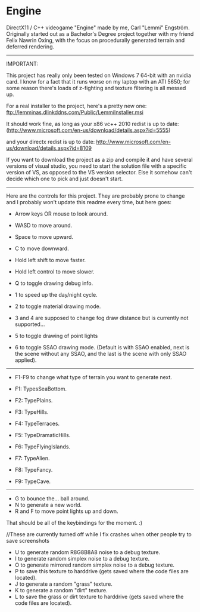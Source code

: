 Engine
======

DirectX11 / C++ videogame "Engine" made by me, Carl "Lemmi" Engström. Originally started out as a Bachelor's Degree project together with my friend Felix Nawrin Oxing, with the focus on procedurally generated terrain and deferred rendering.

***********************************
IMPORTANT:

This project has really only been tested on Windows 7 64-bit with an nvidia card. I know for a fact that it runs worse on my laptop with an ATI 5650; for some reason there's loads of z-fighting and texture filtering is all messed up.

For a real installer to the project, here's a pretty new one: ftp://lemminas.dlinkddns.com/Public/LemmiInstaller.msi

It should work fine, as long as your x86 vc++ 2010 redist is up to date: (http://www.microsoft.com/en-us/download/details.aspx?id=5555)

and your directx redist is up to date: http://www.microsoft.com/en-us/download/details.aspx?id=8109

If you want to download the project as a zip and compile it and have several versions of visual studio, you need to start the solution file with a specific version of VS, as opposed to the VS version selector. Else it somehow can't decide which one to pick and just doesn't start.

***********************************


Here are the controls for this project. They are probably prone to change and I probably won't update this readme every time, but here goes:

* Arrow keys OR mouse to look around.
* WASD to move around.
* Space to move upward.
* C to move downward.
* Hold left shift to move faster.
* Hold left control to move slower.

* Q to toggle drawing debug info.
* 1 to speed up the day/night cycle.
* 2 to toggle material drawing mode.
* 3 and 4 are supposed to change fog draw distance but is currently not supported...
* 5 to toggle drawing of point lights
* 6 to toggle SSAO drawing mode. (Default is with SSAO enabled, next is the scene without any SSAO, and the last is the scene with only SSAO applied).

***********************************
* F1-F9 to change what type of terrain you want to generate next.

* F1: TypesSeaBottom.
* F2: TypePlains.
* F3: TypeHills.
* F4: TypeTerraces.
* F5: TypeDramaticHills.
* F6: TypeFlyingIslands.
* F7: TypeAlien.
* F8: TypeFancy.
* F9: TypeCave.
***********************************

* G to bounce the... ball around.
* N to generate a new world.
* R and F to move point lights up and down.

That should be all of the keybindings for the moment. :)


//These are currently turned off while I fix crashes when other people try to save screenshots
* U to generate random R8G8B8A8 noise to a debug texture.
* I to generate random simplex noise to a debug texture.
* O to generate mirrored random simplex noise to a debug texture.
* P to save this texture to harddrive (gets saved where the code files are located).
* J to generate a random "grass" texture.
* K to generate a random "dirt" texture.
* L to save the grass or dirt texture to harddrive (gets saved where the code files are located).

